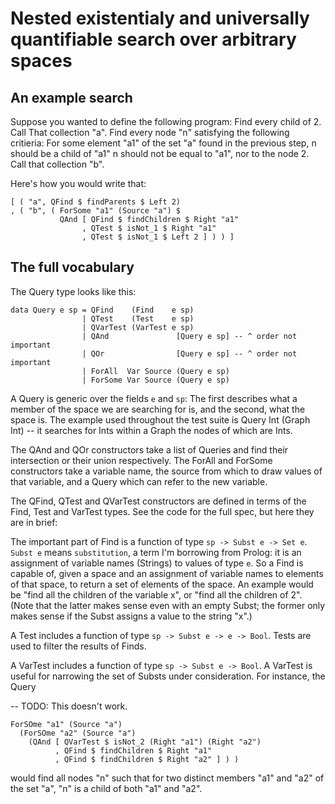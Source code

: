 # Nested existentialy and universally quantifiable search over arbitrary spaces

## An example search

Suppose you wanted to define the following program:
Find every child of 2.
  Call That collection "a".
Find every node "n" satisfying the following critieria:
  For some element "a1" of the set "a" found in the previous step,
    n should be a child of "a1"
    n should not be equal to "a1", nor to the node 2.
  Call that collection "b".

Here's how you would write that:    
    
    [ ( "a", QFind $ findParents $ Left 2)
    , ( "b", ( ForSome "a1" (Source "a") $
               QAnd [ QFind $ findChildren $ Right "a1"
                    , QTest $ isNot_1 $ Right "a1"
                    , QTest $ isNot_1 $ Left 2 ] ) ) ]


## The full vocabulary

The Query type looks like this:

```
data Query e sp = QFind    (Find    e sp)
                | QTest    (Test    e sp)
                | QVarTest (VarTest e sp)
                | QAnd               [Query e sp] -- ^ order not important
                | QOr                [Query e sp] -- ^ order not important
                | ForAll  Var Source (Query e sp)
                | ForSome Var Source (Query e sp)
```

A Query is generic over the fields `e` and `sp`: The first describes what a member of the space we are searching for is, and the second, what the space is. The example used throughout the test suite is Query Int (Graph Int) -- it searches for Ints within a Graph the nodes of which are Ints.

The QAnd and QOr constructors take a list of Queries and find their intersection or their union respectively. The ForAll and ForSome constructors take a variable name, the source from which to draw values of that variable, and a Query which can refer to the new variable.

The QFind, QTest and QVarTest constructors are defined in terms of the Find, Test and VarTest types. See the code for the full spec, but here they are in brief:

The important part of Find is a function of type `sp -> Subst e -> Set e`. `Subst e` means `substitution`, a term I'm borrowing from Prolog: it is an assignment of variable names (Strings) to values of type `e`. So a Find is capable of, given a space and an assignment of variable names to elements of that space, to return a set of elements of the space. An example would be "find all the children of the variable x", or "find all the children of 2". (Note that the latter makes sense even with an empty Subst; the former only makes sense if the Subst assigns a value to the string "x".)

A Test includes a function of type `sp -> Subst e -> e -> Bool`. Tests are used to filter the results of Finds.

A VarTest includes a function of type `sp -> Subst e -> Bool`. A VarTest is useful for narrowing the set of Substs under consideration. For instance, the Query


-- TODO: This doesn't work.


```
ForSOme "a1" (Source "a")
  (ForSOme "a2" (Source "a")
    (QAnd [ QVarTest $ isNot_2 (Right "a1") (Right "a2")
          , QFind $ findChildren $ Right "a1"
          , QFind $ findChildren $ Right "a2" ] ) )
```
  
would find all nodes "n" such that for two distinct members "a1" and "a2" of the set "a", "n" is a child of both "a1" and "a2".